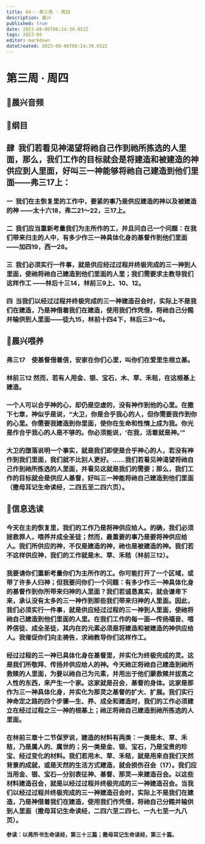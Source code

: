 ```yaml
---
title: 04---第三周 · 周四
description: 晨兴
published: true
date: 2023-08-06T06:24:39.052Z
tags: 2023-04
editor: markdown
dateCreated: 2023-08-06T06:24:39.052Z
---
```


# 第三周 · 周四
## 🎵晨兴音频

## 📖纲目

## **肆  我们若看见神渴望将祂自己作到祂所拣选的人里面，那么，我们工作的目标就会是将建造和被建造的神供应到人里面，好叫三一神能够将祂自己建造到他们里面——弗三17上：**

### 一  我们在主恢复里的工作中，要紧的事乃是供应建造的神以及被建造的神 ——太十六18，弗二21～22，三17上。

### 二  我们应当重新考量我们为主所作的工，并且问自己一个问题：在我们带来归主的人中，有多少作三一神具体化身的基督作到他们里面——加四19，西一28。

### 三  我们必须实行一件事，就是供应经过过程并终极完成的三一神到人里面，使祂将祂自己建造到他们里面的人里；我们需要求主教导我们这样作工 ——林后十三14，林前三9上、10、12。

### 四  当我们以经过过程并终极完成的三一神建造召会时，实际上不是我们在建造，乃是神借着我们在建造，使用我们作凭借，将祂自己分赐并输供到人里面——徒九15，林前十四4下，林后三3～6。

## 📖晨兴喂养

### **弗三17　使基督借着信，安家在你们心里，叫你们在爱里生根立基。**

### **林前三12    然而，若有人用金、银、宝石，木、草、禾秸，在这根基上建造。**

### 一个人可以合乎神的心，却仍是空虚的，没有神作到他的心里。在撒下七章，神似乎是说，“大卫，你是合乎我心的人，但你需要我作到你的心里。你需要我建造到你里面，使你在生命和性情上成为我。你光是作合乎我心的人是不够的。你必须能说，‘在我，活着就是神。’”

### 大卫的堕落说明一个事实，就是我们即使是合乎神心的人，若没有神作到我们里面，我们就不比别人更好。……我们若看见神渴望将祂自己作到祂所拣选的人里面，并看见这就是我们的需要；那么，我们工作的目标就会是供应人基督，好叫三一神能将祂自己建造到他们里面（撒母耳记生命读经，二四五至二四六页）。

## 📖信息选读

### 今天在主的恢复里，我们的工作乃是将神供应给人。的确，我们必须拯救罪人，喂养并成全圣徒；然而，最重要的事乃是要将神供应给人。我们所供应的神，不仅是建造的神，祂也是被建造的神。我们若不这样供应神，我们的工作就是木、草、禾秸（林前三12）。

### 我要请你们重新考量你们为主所作的工。你可能打开了一个区域，或带了许多人归神；但我要问你们一个问题：有多少作三一神具体化身的基督作到你所带来归神的人里面？我们若诚恳真实，就会谦卑下来，承认没有太多的三一神作到那些我们带来归神的人里面。因此，我们必须实行一件事，就是供应经过过程的三一神到人里面，使祂将祂自己建造到他们里面的人里。在我们工作的每一面—传扬福音、喂养信徒、成全圣徒，其内在的元素必须是将建造和被建造的神供应给人。我催促你们向主祷告，求祂教导你们这样作工。

### 经过过程的三一神已具体化身在基督里，并实化为终极完成的灵。这是我们所敬拜、传扬并供应给人的神。今天祂正将祂自己建造到祂所救赎的人里面，为要以祂自己为元素，并用出于他们蒙救赎并拔高之人性的东西，来产生一个家。这家就是召会，基督的身体。这家是那作为三一神具体化身，并实化为那灵之基督的扩大、扩展。我们实行神命定之路的四个步骤—生、养、成全和建造时，我们的工作必须建立在经过过程之三一神的根基上；祂正将祂自己建造到祂所拣选的人里面。

### 在林前三章十二节保罗说，建造的材料有两类：一类是木、草、禾秸，乃是属人的、属世的；另一类是金、银、宝石，乃是宝贵的珍宝、经过变化的材料。我们若用木、草、禾秸，就是用来自我们天然背景的成就，或是天然的生活方式建造，就会损伤召会（17）。我们应当用金、银、宝石—分别表征神、基督、那灵—来建造召会。以这些材料建造召会，就是以经过过程并终极完成的三一神建造召会。当我们以经过过程并终极完成的三一神建造召会时，实际上不是我们在建造，乃是神借着我们在建造，使用我们作凭借，将祂自己分赐并输供到人里面（撒母耳记生命读经，二四六至二四七、一九七至一九八页）。

**参读：以弗所书生命读经，第三十三篇；撒母耳记生命读经，第三十篇。**
<!-- Google tag (gtag.js) -->
<script async src="https://www.googletagmanager.com/gtag/js?id=G-1P8709Z16T"></script>
<script>
  window.dataLayer = window.dataLayer || [];
  function gtag(){dataLayer.push(arguments);}
  gtag('js', new Date());

  gtag('config', 'G-1P8709Z16T');
</script>